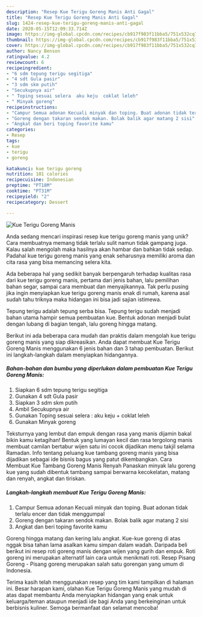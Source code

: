 ```yaml
---
description: "Resep Kue Terigu Goreng Manis Anti Gagal"
title: "Resep Kue Terigu Goreng Manis Anti Gagal"
slug: 1424-resep-kue-terigu-goreng-manis-anti-gagal
date: 2020-05-15T12:09:33.714Z
image: https://img-global.cpcdn.com/recipes/cb917f983f11bba5/751x532cq70/kue-terigu-goreng-manis-foto-resep-utama.jpg
thumbnail: https://img-global.cpcdn.com/recipes/cb917f983f11bba5/751x532cq70/kue-terigu-goreng-manis-foto-resep-utama.jpg
cover: https://img-global.cpcdn.com/recipes/cb917f983f11bba5/751x532cq70/kue-terigu-goreng-manis-foto-resep-utama.jpg
author: Nancy Benson
ratingvalue: 4.2
reviewcount: 6
recipeingredient:
- "6 sdm tepung terigu segitiga"
- "4 sdt Gula pasir"
- "3 sdm skm putih"
- "Secukupnya air"
- " Toping sesuai selera  aku keju  coklat leleh"
- " Minyak goreng"
recipeinstructions:
- "Campur Semua adonan Kecuali minyak dan toping. Buat adonan tidak terlalu encer dan tidak menggumpal"
- "Goreng dengan takaran sendok makan. Bolak balik agar matang 2 sisi"
- "Angkat dan beri toping favorite kamu"
categories:
- Resep
tags:
- kue
- terigu
- goreng

katakunci: kue terigu goreng 
nutrition: 101 calories
recipecuisine: Indonesian
preptime: "PT18M"
cooktime: "PT31M"
recipeyield: "2"
recipecategory: Dessert

---
```



![Kue Terigu Goreng Manis](https://img-global.cpcdn.com/recipes/cb917f983f11bba5/751x532cq70/kue-terigu-goreng-manis-foto-resep-utama.jpg)

Anda sedang mencari inspirasi resep kue terigu goreng manis yang unik? Cara membuatnya memang tidak terlalu sulit namun tidak gampang juga. Kalau salah mengolah maka hasilnya akan hambar dan bahkan tidak sedap. Padahal kue terigu goreng manis yang enak seharusnya memiliki aroma dan cita rasa yang bisa memancing selera kita.

Ada beberapa hal yang sedikit banyak berpengaruh terhadap kualitas rasa dari kue terigu goreng manis, pertama dari jenis bahan, lalu pemilihan bahan segar, sampai cara membuat dan menyajikannya. Tak perlu pusing jika ingin menyiapkan kue terigu goreng manis enak di rumah, karena asal sudah tahu triknya maka hidangan ini bisa jadi sajian istimewa.

Tepung terigu adalah tepung serba bisa. Tepung terigu sudah menjadi bahan utama hampir semua pembuatan kue. Bentuk adonan menjadi bulat dengan lubang di bagian tengah, lalu goreng hingga matang.


Berikut ini ada beberapa cara mudah dan praktis dalam mengolah kue terigu goreng manis yang siap dikreasikan. Anda dapat membuat Kue Terigu Goreng Manis menggunakan 6 jenis bahan dan 3 tahap pembuatan. Berikut ini langkah-langkah dalam menyiapkan hidangannya.

<!--inarticleads1-->

##### Bahan-bahan dan bumbu yang diperlukan dalam pembuatan Kue Terigu Goreng Manis:

1. Siapkan 6 sdm tepung terigu segitiga
1. Gunakan 4 sdt Gula pasir
1. Siapkan 3 sdm skm putih
1. Ambil Secukupnya air
1. Gunakan  Toping sesuai selera : aku keju + coklat leleh
1. Gunakan  Minyak goreng


Teksturnya yang lembut dan empuk dengan rasa yang manis dijamin bakal bikin kamu ketagihan! Bentuk yang lumayan kecil dan rasa tergolong manis membuat camilan bertabur wijen satu ini cocok dijadikan menu takjil selama Ramadan. Info tentang peluang kue tambang goreng manis yang bisa dijadikan sebagai ide bisnis bagus yang patut dikembangkan. Cara Membuat Kue Tambang Goreng Manis Renyah  Panaskan minyak lalu goreng kue yang sudah dibentuk tambang sampai berwarna kecokelatan, matang dan renyah, angkat dan tiriskan. 

<!--inarticleads2-->

##### Langkah-langkah membuat Kue Terigu Goreng Manis:

1. Campur Semua adonan Kecuali minyak dan toping. Buat adonan tidak terlalu encer dan tidak menggumpal
1. Goreng dengan takaran sendok makan. Bolak balik agar matang 2 sisi
1. Angkat dan beri toping favorite kamu


Goreng hingga matang dan kering lalu angkat. Kue-kue goreng di atas nggak bisa tahan lama asalkan kamu simpan dalam wadah. Daripada beli berikut ini resep roti goreng manis dengan wijen yang gurih dan empuk. Roti goreng ini merupakan alternatif lain cara untuk menikmati roti. Resep Pisang Goreng - Pisang goreng merupakan salah satu gorengan yang umum di Indonesia. 

Terima kasih telah menggunakan resep yang tim kami tampilkan di halaman ini. Besar harapan kami, olahan Kue Terigu Goreng Manis yang mudah di atas dapat membantu Anda menyiapkan hidangan yang enak untuk keluarga/teman ataupun menjadi ide bagi Anda yang berkeinginan untuk berbisnis kuliner. Semoga bermanfaat dan selamat mencoba!
